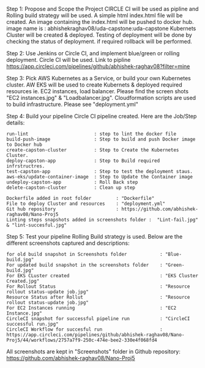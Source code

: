 Step 1: Propose and Scope the Project
    CIRCLE CI will be used as pipline and Rolling build strategy will be used.
    A simple html index.html file will be created.
    An image containing the index.html will be pushed to docker hub.
    image name is : abhishekraghav08/uda-capstone:uda-capstone
    Kubernets Cluster will be created & deployed.
    Testing of deployment will be done by checking the status of deployment.
    if required rollback will be performed.

Step 2: Use Jenkins or Circle CI, and implement blue/green or rolling deployment.
Circle CI will be used. Link to pipline
https://app.circleci.com/pipelines/github/abhishek-raghav08?filter=mine

Step 3: Pick AWS Kubernetes as a Service, or build your own Kubernetes cluster.
    AW EKS will be used to create Kubernets &  deployed required resources ie. EC2 instances, load balancer. Please find the screen shots "EC2 instances.jpg" & "Loadbalancer.jpg".
    Cloudformation scripts are used to build infrastructure. Please see "deployment.yml"

Step 4: Build your pipeline
Circle CI pipeline created. Here are the Job/Step details:

    run-lint                        : step to lint the docker file
    build-push-image                : Step to build and push Docker image to Docker hub
    create-capston-cluster          : Step to Create the Kubernetes Cluster.
    deploy-capston-app              : Step to Build required infrstructres.
    test-capston-app                : Step to test the deployment staus.
    aws-eks/update-container-image  : Step to Update the Container image
    undeploy-capston-app            : Roll Back step
    delete-capston-cluster          : Clean up step

    Dockerfile added in root folder         : "Dockerfile"
    File to deploy Cluster and resources    : "deployment.yml"
    Git hub repository                      : https://github.com/abhishek-raghav08/Nano-Proj5
    Linting steps snapshots added in screenshots folder :  "Lint-fail.jpg" & "lint-succesful.jpg" 

Step 5: Test your pipeline
Rolling Build strategy is used. Below are the different screenshots captured and descriptions:

    for old build snapshot in Screenshots folder            : "Blue-build.jpg"
    For updated build snapshot in the screenshots folder    : "Green-build.jpg"
    For EKS CLuster created                                 : "EKS Cluster Created.jpg"
    For Rollout Status                                      : "Resource rollout status-update job.jpg"
    Resource Status after Rollut                            : "Resource rollout status-update job.jpg"
    For EC2 Instances running                               : "EC2 Instance.jpg"
    CircleCI snapshot for successful pipeline run           : "CircleCI successful run.jpg"
    CircleCI Workflow for succesful run                     : https://app.circleci.com/pipelines/github/abhishek-raghav08/Nano-Proj5/44/workflows/2757a7f9-250c-474e-bee2-330e4f068fd4

All screenshots are kept in "Screenshots" folder in Github repository: https://github.com/abhishek-raghav08/Nano-Proj5